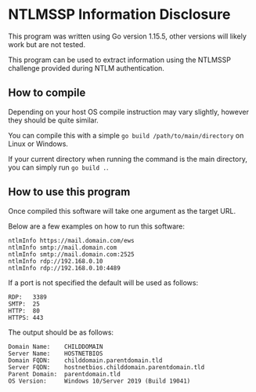 # NTLMSSP Information Disclosure

This program was written using Go version 1.15.5, other versions will likely work but are not tested.

This program can be used to extract information using the NTLMSSP challenge provided during NTLM authentication.

## How to compile
Depending on your host OS compile instruction may vary slightly, however they should be quite similar.

You can compile this with a simple `go build /path/to/main/directory` on Linux or Windows.

If your current directory when running the command is the main directory, you can simply run `go build .`.


## How to use this program
Once compiled this software will take one argument as the target URL.

Below are a few examples on how to run this software:
```
ntlmInfo https://mail.domain.com/ews
ntlmInfo smtp://mail.domain.com
ntlmInfo smtp://mail.domain.com:2525
ntlmInfo rdp://192.168.0.10
ntlmInfo rdp://192.168.0.10:4489
```

If a port is not specified the default will be used as follows:
```
RDP:   3389
SMTP:  25
HTTP:  80
HTTPS: 443
```

The output should be as follows:
```
Domain Name:    CHILDDOMAIN
Server Name:    HOSTNETBIOS
Domain FQDN:    childdomain.parentdomain.tld
Server FQDN:    hostnetbios.childdomain.parentdomain.tld
Parent Domain:  parentdomain.tld
OS Version:     Windows 10/Server 2019 (Build 19041)
```